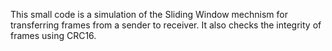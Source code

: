 This small code is a simulation of the Sliding Window mechnism for transferring frames from a sender to receiver. It also checks the integrity of frames using CRC16.
